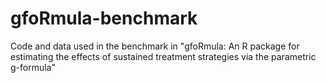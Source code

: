 # gfoRmula-benchmark
Code and data used in the benchmark in "gfoRmula: An R package for estimating the effects of sustained treatment strategies via the parametric g-formula"
